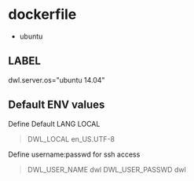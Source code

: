 # dockerfile
- ubuntu

## LABEL

dwl.server.os="ubuntu 14.04"

## Default ENV values

Define Default LANG LOCAL
> DWL_LOCAL en_US.UTF-8

Define username:passwd for ssh access
> DWL_USER_NAME dwl
> DWL_USER_PASSWD dwl
